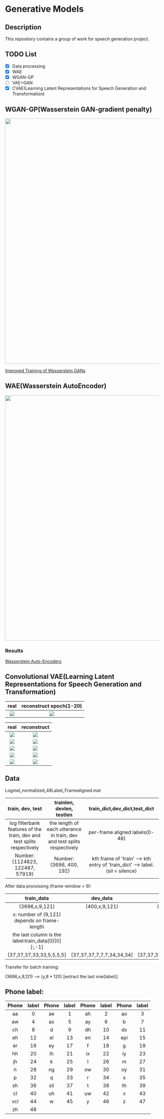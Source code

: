 # Generative Models

## Description

This repository contains a group of work for speech generation project.

## TODO List

- [x] Data processing
- [x] WAE
- [x] WGAN-GP
- [ ] VAE+GAN
- [x] CVAE(Learning Latent Representations for Speech Generation and Transformation)

## WGAN-GP(Wasserstein GAN-gradient penalty)

<img src="https://github.com/edchengg/generative_model_speech/blob/master/figures/wgan.png" width="800">

[Improved Training of Wasserstein GANs](https://arxiv.org/pdf/1704.00028.pdf)

## WAE(Wasserstein AutoEncoder)

<img src="https://github.com/edchengg/generative_model_speech/blob/master/figures/wae_gan.png" width="800">

### Results

[Wasserstein Auto-Encoders](https://arxiv.org/abs/1711.01558)

## Convolutional VAE(Learning Latent Representations for Speech Generation and Transformation)

real           |  reconstruct epoch(1-20)
:-------------------------:|:-------------------------:
![](https://github.com/edchengg/generative_model_speech/blob/master/figures/vae_11_real.png)  |  ![](https://github.com/edchengg/generative_model_speech/blob/master/figures/vae_11.gif)


real           |  reconstruct
:-------------------------:|:-------------------------:
![](https://github.com/edchengg/generative_model_speech/blob/master/figures/vae/spect_1.png)  |  ![](https://github.com/edchengg/generative_model_speech/blob/master/figures/vae/spect_11.png)
![](https://github.com/edchengg/generative_model_speech/blob/master/figures/vae/spect_2.png)  |  ![](https://github.com/edchengg/generative_model_speech/blob/master/figures/vae/spect_22.png)
![](https://github.com/edchengg/generative_model_speech/blob/master/figures/vae/spect_3.png)  |  ![](https://github.com/edchengg/generative_model_speech/blob/master/figures/vae/spect_33.png)
![](https://github.com/edchengg/generative_model_speech/blob/master/figures/vae/spect_4.png)  |  ![](https://github.com/edchengg/generative_model_speech/blob/master/figures/vae/spect_44.png)
![](https://github.com/edchengg/generative_model_speech/blob/master/figures/vae/spect_5.png)  |  ![](https://github.com/edchengg/generative_model_speech/blob/master/figures/vae/spect_55.png)


## Data

Logmel_normalized_48Label_Framealigned.mat


|train, dev, test| trainlen, devlen, testlen|train_dict,dev_dict,test_dict|
| :-------------: |:-------------:| :-----:|
| log filterbank features of the train, dev and test splits respectively | the length of each utterance in train, dev and test splits respectively |  per-frame aligned labels(0-48) |
| Number: (1124823, 122487, 57919)| Number: (3696, 400, 192) | kth frame of 'train' --> kth entry of 'train_dict' --> label. (sil = silence)|

After data processing (frame-window = 9):

|train_data| dev_data|test_data|
| :-------------: |:-------------:| :-----:|
|(3696,x,9,121)|(400,x,9,121)|(192,x,9,121)|
|x: number of (9,121) depends on frame-length|
|the last column is the label:train_data[0][0][:,-1]|
|[37,37,37,33,33,5,5,5,5]|[37,37,37,7,7,7,34,34,34]|[37,37,37,43,43,43,21,21,21]|

Transfer for batch training:

(3696,x,8,121) --> (y,$8 * 120$) [extract the last one(label)]

## Phone label:
|Phone|label|Phone|label|Phone|label|Phone|label|
| :--:| :--:| :--:| :--:| :--:| :--:| :--:| :--:|
|aa|0|ae|1|ah|2|ao|3|
|aw|4|ax|5|ay|6|b|7|
|ch|8|d|9|dh|10|dx|11|
|eh|12|el|13|en|14|epi|15|
|er|16|ey|17|f|18|g|19|
|hh|20|ih|21|ix|22|iy|23|
|jh|24|k|25|l|26|m|27|
|n|28|ng|29|ow|30|oy|31|
|p|32|q|33|r|34|s|35|
|sh|36|sil|37|t|38|th|39|
|cl|40|uh|41|uw|42|v|43|
|vcl|44|w|45|y|46|z|47|
|zh|48|






